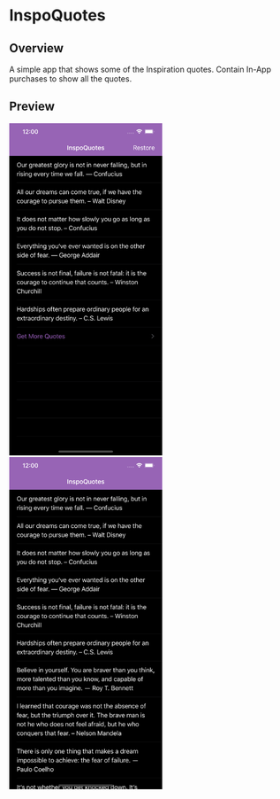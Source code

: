 # InspoQuotes
## Overview
A simple app that shows some of the Inspiration quotes. Contain In-App purchases to show all the quotes.

## Preview
<img src="/screenshots/1.png" alt="Demo" height="600px"/> <img src="/screenshots/2.png" alt="Demo" height="600px"/>
